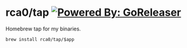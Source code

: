 # rca0/tap [![Powered By: GoReleaser](https://img.shields.io/badge/powered%20by-goreleaser-green.svg?style=flat-square)](https://github.com/goreleaser)

Homebrew tap for my binaries.

```console
brew install rca0/tap/$app
```

